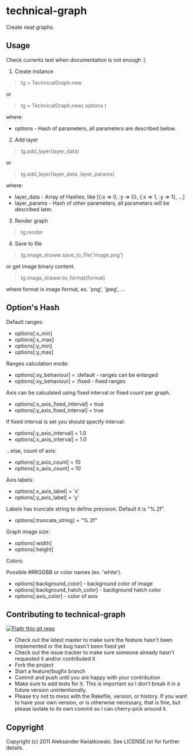 technical-graph
===============

Create neat graphs.


Usage
-----

Check currents test when documentation is not enough :)

1. Create instance

> tg = TechnicalGraph.new

or

> tg = TechnicalGraph.new( options )

where:
* options - Hash of parameters, all parameters are described below.

2. Add layer

> tg.add_layer(layer_data)

or

> tg.add_layer(layer_data, layer_params)

where:
* layer_data - Array of Hashes, like [{:x => 0, :y => 0}, {:x => 1, :y => 1}, ...]
* layer_params - Hash of other parameters, all parameters will be described later.

3. Render graph

> tg.render

4. Save to file

> tg.image_drawer.save_to_file('image.png')

or get image binary content.

> tg.image_drawer.to_format(format)

where format is image format, ex. 'png', 'jpeg', ...


Option's Hash
-------------

Default ranges:

* options[:x_min]
* options[:x_max]
* options[:y_min]
* options[:y_max]

Ranges calculation mode:

* options[:xy_behaviour] = :default - ranges can be enlarged
* options[:xy_behaviour] = :fixed - fixed ranges

Axis can be calculated using fixed interval or fixed count per graph.

* options[:x_axis_fixed_interval] = true
* options[:y_axis_fixed_interval] = true

If fixed interval is set you should specify interval:

* options[:y_axis_interval] = 1.0
* options[:x_axis_interval] = 1.0

...else, count of axis:

* options[:y_axis_count] = 10
* options[:x_axis_count] = 10

Axis labels:

* options[:x_axis_label] = 'x'
* options[:y_axis_label] = 'y'


Labels has truncate string to define precision. Default it is "%.2f".

* options[:truncate_string] = "%.2f"

Graph image size:

* options[:width]
* options[:height]

Colors:

Possible #RRGGBB or color names (ex. 'white').

* options[:background_color] - background color of image
* options[:background_hatch_color] - background hatch color
* options[:axis_color] - color of axis


Contributing to technical-graph
-------------------------------

[![Flattr this git repo](http://api.flattr.com/button/flattr-badge-large.png)](https://flattr.com/submit/auto?user_id=bobik314&url=https://github.com/akwiatkowski/technical_graph&title=technical_graph&language=en_GB&tags=github&category=software)

* Check out the latest master to make sure the feature hasn't been implemented or the bug hasn't been fixed yet
* Check out the issue tracker to make sure someone already hasn't requested it and/or contributed it
* Fork the project
* Start a feature/bugfix branch
* Commit and push until you are happy with your contribution
* Make sure to add tests for it. This is important so I don't break it in a future version unintentionally.
* Please try not to mess with the Rakefile, version, or history. If you want to have your own version, or is otherwise necessary, that is fine, but please isolate to its own commit so I can cherry-pick around it.


Copyright
---------

Copyright (c) 2011 Aleksander Kwiatkowski. See LICENSE.txt for
further details.

